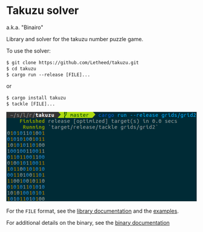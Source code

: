 # Takuzu solver

a.k.a. "Binairo"

Library and solver for the takuzu number puzzle game.

To use the solver:

```shell
$ git clone https://github.com/Letheed/takuzu.git
$ cd takuzu
$ cargo run --release [FILE]...
```
or
```shell
$ cargo install takuzu
$ tackle [FILE]...
```
![solving grid2 screenshot](doc/solving_grid2.png)

For the `FILE` format, see the [library documentation](https://letheed.github.io/takuzu/takuzu/index.html) and the [examples](grids).

For additional details on the binary, see the [binary documentation](https://letheed.github.io/takuzu/tackle/index.html)
